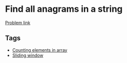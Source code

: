 # Find all anagrams in a string

[Problem link](https://leetcode.com/problems/find-all-anagrams-in-a-string)

## Tags

* [Counting elements in array](/README.md#Counting_elements_in_array)
* [Sliding window](/README.md#Sliding_window)

